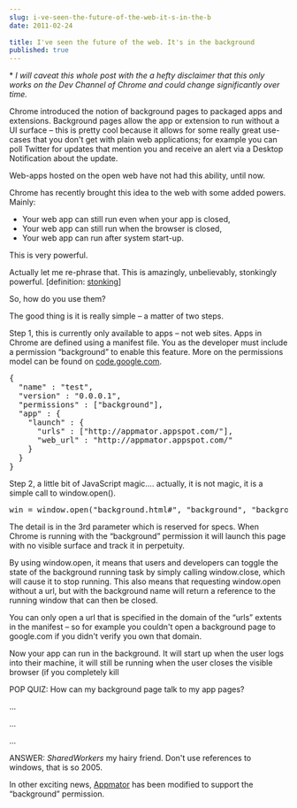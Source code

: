 ```yaml
---
slug: i-ve-seen-the-future-of-the-web-it-s-in-the-b
date: 2011-02-24
 
title: I've seen the future of the web. It's in the background
published: true
---
```

<p>*
<em>I will caveat this whole post with the a hefty disclaimer that this only
works on the Dev Channel of Chrome and could change significantly over
time.</em></p>

<p>Chrome introduced the notion of background pages to packaged apps and
extensions. Background pages allow the app or extension to run without a UI
surface &ndash; this is pretty cool because it allows for some really great
use-cases that you don't get with plain web applications; for example you
can poll Twitter for updates that mention you and receive an alert via a
Desktop Notification about the update.</p>

<p>Web-apps hosted on the open web have not had this ability, until now.</p>

<p>Chrome has recently brought this idea to the web with some added powers.
 Mainly:</p>

<ul>
<li>Your web app can still run even when your app is closed,</li>
<li>Your web app can still run when the browser is closed,</li>
<li>Your web app can run after system start-up.</li>
</ul>


<p>This is very powerful.</p>

<p>Actually let me re-phrase that.  This is amazingly, unbelievably, stonkingly
powerful. [definition: <a href="http://www.urbandictionary.com/define.php?term=stonking">stonking</a>]</p>

<p>So, how do you use them?</p>

<p>The good thing is it is really simple &ndash; a matter of two steps.</p>

<p>Step 1, this is currently only available to apps &ndash; not web sites.  Apps in
Chrome are defined using a manifest file.  You as the developer must include
a permission &ldquo;background&rdquo; to enable this feature.  More on the permissions
model can be found on <a href="http://code.google.com/chrome/extensions/manifest.html#permissions">code.google.com</a>.</p>

<div class="CodeRay">
  <div class="code"><pre>{
  <span class="ke"><span class="dl">&quot;</span><span class="k">name</span><span class="dl">&quot;</span></span> : <span class="s"><span class="dl">&quot;</span><span class="k">test</span><span class="dl">&quot;</span></span>,
  <span class="ke"><span class="dl">&quot;</span><span class="k">version</span><span class="dl">&quot;</span></span> : <span class="s"><span class="dl">&quot;</span><span class="k">0.0.0.1</span><span class="dl">&quot;</span></span>,
  <span class="ke"><span class="dl">&quot;</span><span class="k">permissions</span><span class="dl">&quot;</span></span> : [<span class="s"><span class="dl">&quot;</span><span class="k">background</span><span class="dl">&quot;</span></span>],
  <span class="ke"><span class="dl">&quot;</span><span class="k">app</span><span class="dl">&quot;</span></span> : {
    <span class="ke"><span class="dl">&quot;</span><span class="k">launch</span><span class="dl">&quot;</span></span> : {
      <span class="ke"><span class="dl">&quot;</span><span class="k">urls</span><span class="dl">&quot;</span></span> : [<span class="s"><span class="dl">&quot;</span><span class="k">http://appmator.appspot.com/</span><span class="dl">&quot;</span></span>],
      <span class="ke"><span class="dl">&quot;</span><span class="k">web_url</span><span class="dl">&quot;</span></span> : <span class="s"><span class="dl">&quot;</span><span class="k">http://appmator.appspot.com/</span><span class="dl">&quot;</span></span>
    }
  }
}</pre></div>
</div>


<p>Step 2, a little bit of JavaScript magic&hellip;. actually, it is not magic, it
is a simple call to window.open().</p>

<div class="CodeRay">
  <div class="code"><pre>win = window.open(<span class="s"><span class="dl">&quot;</span><span class="k">background.html#</span><span class="dl">&quot;</span></span>, <span class="s"><span class="dl">&quot;</span><span class="k">background</span><span class="dl">&quot;</span></span>, <span class="s"><span class="dl">&quot;</span><span class="k">background</span><span class="dl">&quot;</span></span>);</pre></div>
</div>


<p>The detail is in the 3rd parameter which is reserved for specs.  When Chrome
is running with the &ldquo;background&rdquo; permission it will launch this page with no
visible surface and track it in perpetuity.</p>

<p>By using window.open, it means that users and developers can toggle the
state of the background running task by simply calling window.close, which
will cause it to stop running.  This also means that requesting window.open
without a url, but with the background name will return a reference to the
running window that can then be closed.</p>

<p>You can only open a url that is specified in the domain of the &ldquo;urls&rdquo;
extents in the manifest &ndash; so for example you couldn't open a background page
to google.com if you didn't verify you own that domain.</p>

<p>Now your app can run in the background.  It will start up when the user logs
into their machine, it will still be running when the user closes the
visible browser (if you completely kill</p>

<p>POP QUIZ:  How can my background page talk to my app pages?</p>

<p>&hellip;</p>

<p>&hellip;</p>

<p>&hellip;</p>

<p>ANSWER: <em>SharedWorkers</em> my hairy friend.  Don't use references to windows,
that is so 2005.</p>

<p>In other exciting news, <a href="http://appmator.appspot.com/">Appmator</a> has been
modified to support the &ldquo;background&rdquo; permission.</p>

